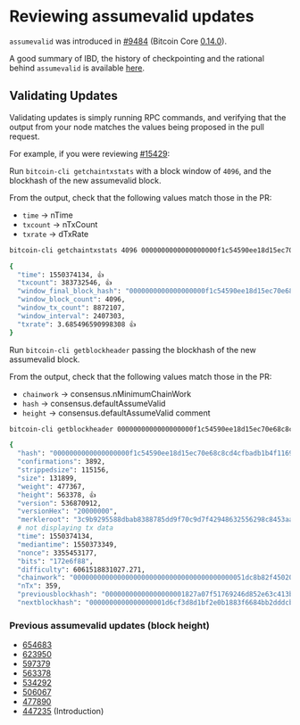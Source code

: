 # Reviewing assumevalid updates

`assumevalid` was introduced in [#9484](https://github.com/bitcoin/bitcoin/pull/9484) (Bitcoin Core [0.14.0](https://bitcoincore.org/en/releases/0.14.0/)). 

A good summary of IBD, the history of checkpointing and the rational behind `assumevalid` is available [here](https://bitcoincore.org/en/2017/03/08/release-0.14.0/#ibd).

## Validating Updates
Validating updates is simply running RPC commands, and verifying that the output from your node matches the values being proposed in the pull request. 

For example, if you were reviewing [#15429](https://github.com/bitcoin/bitcoin/pull/15429):

Run `bitcoin-cli getchaintxstats` with a block window of `4096`, and the blockhash of the new assumevalid block.

From the output, check that the following values match those in the PR:

- `time` -> nTime
- `txcount` -> nTxCount
- `txrate` -> dTxRate

```bash
bitcoin-cli getchaintxstats 4096 0000000000000000000f1c54590ee18d15ec70e68c8cd4cfbadb1b4f11697eee

{
  "time": 1550374134, 👍
  "txcount": 383732546, 👍
  "window_final_block_hash": "0000000000000000000f1c54590ee18d15ec70e68c8cd4cfbadb1b4f11697eee",
  "window_block_count": 4096,
  "window_tx_count": 8872107,
  "window_interval": 2407303,
  "txrate": 3.685496590998308 👍
}
```

Run `bitcoin-cli getblockheader` passing the blockhash of the new assumevalid block.

From the output, check that the following values match those in the PR:

- `chainwork` -> consensus.nMinimumChainWork
- `hash` -> consensus.defaultAssumeValid
- `height` -> consensus.defaultAssumeValid comment

```bash
bitcoin-cli getblockheader 0000000000000000000f1c54590ee18d15ec70e68c8cd4cfbadb1b4f11697eee

{
  "hash": "0000000000000000000f1c54590ee18d15ec70e68c8cd4cfbadb1b4f11697eee", 👍
  "confirmations": 3892,
  "strippedsize": 115156,
  "size": 131899,
  "weight": 477367,
  "height": 563378, 👍
  "version": 536870912,
  "versionHex": "20000000",
  "merkleroot": "3c9b9295588dbab8388785dd9f70c9d7f42948632556298c8453aad755e30822",
  # not displaying tx data
  "time": 1550374134,
  "mediantime": 1550373349,
  "nonce": 3355453177,
  "bits": "172e6f88",
  "difficulty": 6061518831027.271,
  "chainwork": "0000000000000000000000000000000000000000051dc8b82f450202ecb3d471", 👍
  "nTx": 359,
  "previousblockhash": "00000000000000000001827a07f51769246d852e63c413bc2cd5caa104970f3f",
  "nextblockhash": "0000000000000000001d6cf3d8d1bf2e0b1883f6684bb2dddcb57a5d4c81ec7f"

```

### Previous assumevalid updates (block height)
 - [654683](https://github.com/bitcoin/bitcoin/pull/20263)
 - [623950](https://github.com/bitcoin/bitcoin/pull/18500)
 - [597379](https://github.com/bitcoin/bitcoin/pull/17002)
 - [563378](https://github.com/bitcoin/bitcoin/pull/15429)
 - [534292](https://github.com/bitcoin/bitcoin/pull/13794)
 - [506067](https://github.com/bitcoin/bitcoin/pull/12269)
 - [477890](https://github.com/bitcoin/bitcoin/pull/10945)
 - [447235](https://github.com/bitcoin/bitcoin/pull/9484) (Introduction)
